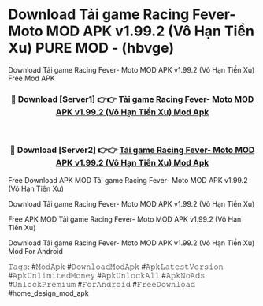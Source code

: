 # Download Tải game Racing Fever- Moto MOD APK v1.99.2 (Vô Hạn Tiền Xu) PURE MOD - (hbvge)
Download Tải game Racing Fever- Moto MOD APK v1.99.2 (Vô Hạn Tiền Xu) Free Mod APK

<div align="center">
<h3>🔴 Download [Server1] 👉👉 <a href="https://apk-comot.site?title=Tải_game_Racing_Fever-_Moto_MOD_APK_v1.99.2_(Vô_Hạn_Tiền_Xu)">Tải game Racing Fever- Moto MOD APK v1.99.2 (Vô Hạn Tiền Xu) Mod Apk</a></h3><br>

<h3>🔴 Download [Server2] 👉👉 <a href="https://apk-comot.site?title=Tải_game_Racing_Fever-_Moto_MOD_APK_v1.99.2_(Vô_Hạn_Tiền_Xu)">Tải game Racing Fever- Moto MOD APK v1.99.2 (Vô Hạn Tiền Xu) Mod Apk</a></h3>
</div>


Free Download APK MOD Tải game Racing Fever- Moto MOD APK v1.99.2 (Vô Hạn Tiền Xu)

Download Tải game Racing Fever- Moto MOD APK v1.99.2 (Vô Hạn Tiền Xu) 

Free APK MOD Tải game Racing Fever- Moto MOD APK v1.99.2 (Vô Hạn Tiền Xu) 

Download Tải game Racing Fever- Moto MOD APK v1.99.2 (Vô Hạn Tiền Xu) Mod For Android

𝚃𝚊𝚐𝚜: #𝙼𝚘𝚍𝙰𝚙𝚔 #𝙳𝚘𝚠𝚗𝚕𝚘𝚊𝚍𝙼𝚘𝚍𝙰𝚙𝚔 #𝙰𝚙𝚔𝙻𝚊𝚝𝚎𝚜𝚝𝚅𝚎𝚛𝚜𝚒𝚘𝚗 #𝙰𝚙𝚔𝚄𝚗𝚕𝚒𝚖𝚒𝚝𝚎𝚍𝙼𝚘𝚗𝚎𝚢 #𝙰𝚙𝚔𝚄𝚗𝚕𝚘𝚌𝚔𝙰𝚕𝚕 #𝙰𝚙𝚔𝙽𝚘𝙰𝚍𝚜 #𝚄𝚗𝚕𝚘𝚌𝚔𝙿𝚛𝚎𝚖𝚒𝚞𝚖 #𝙵𝚘𝚛𝙰𝚗𝚍𝚛𝚘𝚒𝚍 #𝙵𝚛𝚎𝚎𝙳𝚘𝚠𝚗𝚕𝚘𝚊𝚍 #home_design_mod_apk